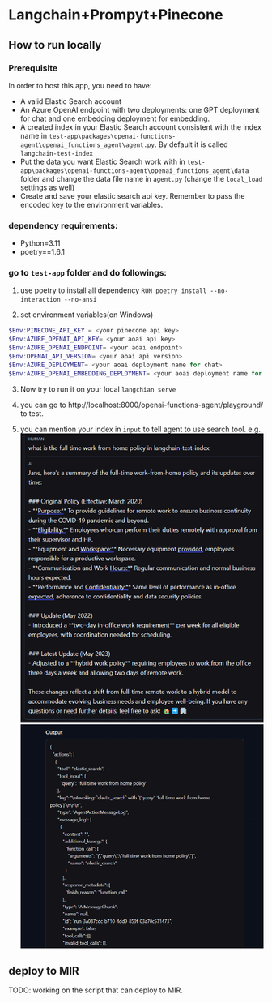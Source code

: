 # Langchain+Prompyt+Pinecone

## How to run locally

### Prerequisite
In order to host this app, you need to have:

- A valid Elastic Search account
- An Azure OpenAI endpoint with two deployments: one GPT deployment for chat and one embedding deployment for embedding.
- A created index in your Elastic Search account consistent with the index name in `test-app\packages\openai-functions-agent\openai_functions_agent\agent.py`. By default it is called `langchain-test-index`
- Put the data you want Elastic Search work with in `test-app\packages\openai-functions-agent\openai_functions_agent\data` folder and change the data file name in `agent.py` (change the `local_load` settings as well)
- Create and save your elastic search api key. Remember to pass the encoded key to the environment variables.


### dependency requirements:

- Python=3.11
- poetry==1.6.1

### go to `test-app` folder and do followings:

1. use poetry to install all dependency
`RUN poetry install --no-interaction --no-ansi`

1. set environment variables(on Windows)

```ps1
$Env:PINECONE_API_KEY = <your pinecone api key>
$Env:AZURE_OPENAI_API_KEY= <your aoai api key>
$Env:AZURE_OPENAI_ENDPOINT= <your aoai endpoint>
$Env:OPENAI_API_VERSION= <your aoai api version>
$Env:AZURE_DEPLOYMENT= <your aoai deployment name for chat>
$Env:AZURE_OPENAI_EMBEDDING_DEPLOYMENT= <your aoai deployment name for embedding>
```

3. Now try to run it on your local
`langchian serve`

1. you can go to http://localhost:8000/openai-functions-agent/playground/ to test.

1. you can mention your index in `input` to tell agent to use search tool.
e.g. ![alt text](image.png)![alt text](image-1.png)

## deploy to MIR
 TODO: working on the script that can deploy to MIR.